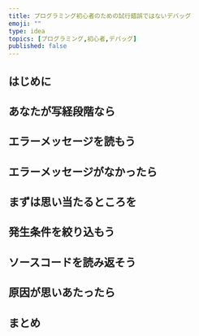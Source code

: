 ```yaml
---
title: プログラミング初心者のための試行錯誤ではないデバッグ
emoji: ""
type: idea
topics: [プログラミング,初心者,デバッグ]
published: false
---
```

## はじめに

## あなたが写経段階なら

## エラーメッセージを読もう

## エラーメッセージがなかったら

## まずは思い当たるところを

## 発生条件を絞り込もう

## ソースコードを読み返そう

## 原因が思いあたったら

## まとめ